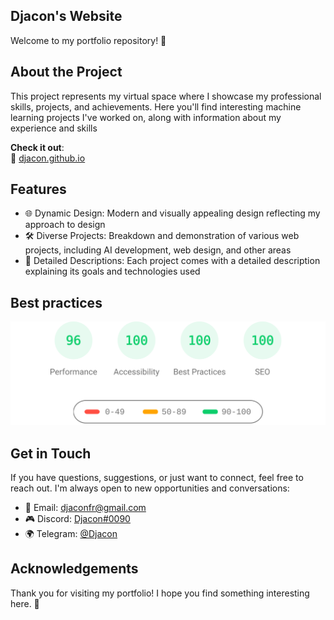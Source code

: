 ## Djacon's Website

Welcome to my portfolio repository! 🚀

## About the Project

This project represents my virtual space where I showcase my professional skills, projects, and achievements. Here you'll find interesting machine learning projects I've worked on, along with information about my experience and skills

**Check it out**:\
🔗 [djacon.github.io](https://djacon.github.io/)

## Features

- 🌐 Dynamic Design: Modern and visually appealing design reflecting my approach to design
- 🛠 Diverse Projects: Breakdown and demonstration of various web projects, including AI development, web design, and other areas
- 📄 Detailed Descriptions: Each project comes with a detailed description explaining its goals and technologies used

## Best practices

[![Google PageSpeeg](https://raw.githubusercontent.com/Djacon/djacon.github.io/ffcdd283f7d39bf540dbfd25240a9970e3603729/assets/svg/performance.svg)](https://pagespeed.web.dev/analysis/https-djacon-github-io/gvzssra96u?form_factor=desktop)


## Get in Touch

If you have questions, suggestions, or just want to connect, feel free to reach out. I'm always open to new opportunities and conversations:

- 📧 Email: djaconfr@gmail.com
- 🎮 Discord: [Djacon#0090](https://discordapp.com/users/417714567632781313/)
- 🌍 Telegram: [@Djacon](https://t.me/Djacon)

## Acknowledgements
Thank you for visiting my portfolio! I hope you find something interesting here. 🚀